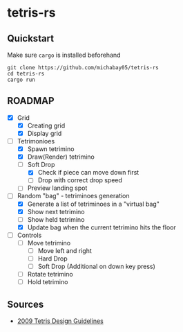 # tetris-rs

## Quickstart

Make sure `cargo` is installed beforehand

```
git clone https://github.com/michabay05/tetris-rs
cd tetris-rs
cargo run
```

## ROADMAP

- [x] Grid
  - [x] Creating grid
  - [x] Display grid
- [ ] Tetrimonioes
  - [x] Spawn tetrimino
  - [x] Draw(Render) tetrimino
  - [ ] Soft Drop
    - [x] Check if piece can move down first
    - [ ] Drop with correct drop speed
  - [ ] Preview landing spot
- [ ] Random "bag" - tetriminoes generation
  - [x] Generate a list of tetriminoes in a "virtual bag"
  - [x] Show next tetrimino
  - [ ] Show held tetrimino
  - [x] Update bag when the current tetrimino hits the floor
- [ ] Controls
  - [ ] Move tetrimino
    - [ ] Move left and right
    - [ ] Hard Drop
    - [ ] Soft Drop (Additional on down key press) 
  - [ ] Rotate tetrimino
  - [ ] Hold tetrimino

## Sources

- [2009 Tetris Design Guidelines](https://github.com/frankkopp/Tetris/blob/master/2009%20Tetris%20Design%20Guideline.pdf)
